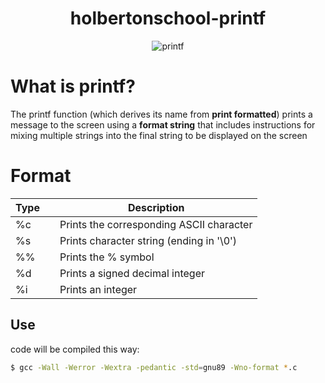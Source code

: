 <center>

# holbertonschool-printf
</center>

<p align="center">
  <img src="https://miro.medium.com/v2/resize:fit:748/1*AfH44efHUkGp-amwdiD9zg.png" alt="printf">
</p>

# What is printf?

 The printf function (which derives its name from **print formatted**) prints a message to the screen using a **format string** that includes instructions for mixing multiple strings into the final string to be displayed on the screen

# Format

| Type |   | Description                           |
|------|---|----------------                       |
| %c   |   | Prints the corresponding ASCII character|
| %s   |   | Prints character string (ending in '\0') |
| %%   |   | Prints the % symbol |
| %d   |   | Prints a signed decimal integer |
| %i   |   | Prints an integer |

## Use
code will be compiled this way: 
```bash
$ gcc -Wall -Werror -Wextra -pedantic -std=gnu89 -Wno-format *.c
```

